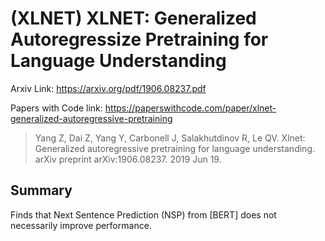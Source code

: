 # (XLNET) XLNET: Generalized Autoregressize Pretraining for Language Understanding

Arxiv Link: https://arxiv.org/pdf/1906.08237.pdf

Papers with Code link: https://paperswithcode.com/paper/xlnet-generalized-autoregressive-pretraining


> Yang Z, Dai Z, Yang Y, Carbonell J, Salakhutdinov R, Le QV. Xlnet: Generalized autoregressive pretraining for language understanding. arXiv preprint arXiv:1906.08237. 2019 Jun 19.


## Summary

Finds that Next Sentence Prediction (NSP) from [BERT] does not necessarily improve performance.
